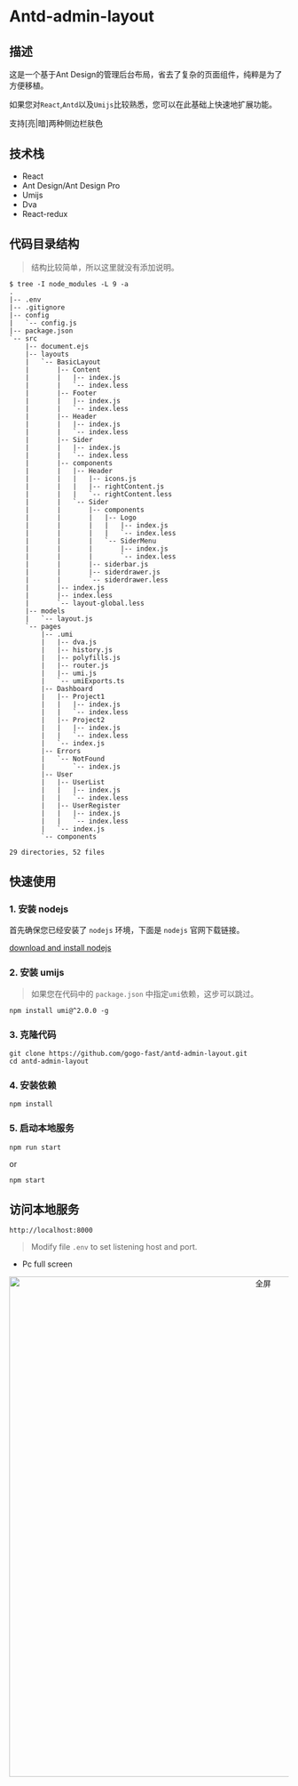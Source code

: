 # Antd-admin-layout

## 描述
这是一个基于Ant Design的管理后台布局，省去了复杂的页面组件，纯粹是为了方便移植。

如果您对`React`,`Antd`以及`Umijs`比较熟悉，您可以在此基础上快速地扩展功能。

支持[亮|暗]两种侧边栏肤色

## 技术栈
- React
- Ant Design/Ant Design Pro
- Umijs
- Dva
- React-redux

## 代码目录结构

> 结构比较简单，所以这里就没有添加说明。

```shell script
$ tree -I node_modules -L 9 -a
.
|-- .env
|-- .gitignore
|-- config
|   `-- config.js
|-- package.json
`-- src
    |-- document.ejs
    |-- layouts
    |   `-- BasicLayout
    |       |-- Content
    |       |   |-- index.js
    |       |   `-- index.less
    |       |-- Footer
    |       |   |-- index.js
    |       |   `-- index.less
    |       |-- Header
    |       |   |-- index.js
    |       |   `-- index.less
    |       |-- Sider
    |       |   |-- index.js
    |       |   `-- index.less
    |       |-- components
    |       |   |-- Header
    |       |   |   |-- icons.js
    |       |   |   |-- rightContent.js
    |       |   |   `-- rightContent.less
    |       |   `-- Sider
    |       |       |-- components
    |       |       |   |-- Logo
    |       |       |   |   |-- index.js
    |       |       |   |   `-- index.less
    |       |       |   `-- SiderMenu
    |       |       |       |-- index.js
    |       |       |       `-- index.less
    |       |       |-- siderbar.js
    |       |       |-- siderdrawer.js
    |       |       `-- siderdrawer.less
    |       |-- index.js
    |       |-- index.less
    |       `-- layout-global.less
    |-- models
    |   `-- layout.js
    `-- pages
        |-- .umi
        |   |-- dva.js
        |   |-- history.js
        |   |-- polyfills.js
        |   |-- router.js
        |   |-- umi.js
        |   `-- umiExports.ts
        |-- Dashboard
        |   |-- Project1
        |   |   |-- index.js
        |   |   `-- index.less
        |   |-- Project2
        |   |   |-- index.js
        |   |   `-- index.less
        |   `-- index.js
        |-- Errors
        |   `-- NotFound
        |       `-- index.js
        |-- User
        |   |-- UserList
        |   |   |-- index.js
        |   |   `-- index.less
        |   |-- UserRegister
        |   |   |-- index.js
        |   |   `-- index.less
        |   `-- index.js
        `-- components

29 directories, 52 files

```

## 快速使用
### 1. 安装 nodejs
首先确保您已经安装了 `nodejs` 环境，下面是 `nodejs` 官网下载链接。

[download and install nodejs](https://nodejs.org/zh-cn/)

### 2. 安装 umijs

> 如果您在代码中的 `package.json` 中指定`umi`依赖，这步可以跳过。

```shell script
npm install umi@^2.0.0 -g
```

### 3. 克隆代码
```shell script
git clone https://github.com/gogo-fast/antd-admin-layout.git
cd antd-admin-layout
```

### 4. 安装依赖
```shell script
npm install
```

### 5. 启动本地服务
```shell script
npm run start
```
or
```shell script
npm start
```

## 访问本地服务
`http://localhost:8000`

> Modify file `.env` to set listening host and port.

- Pc full screen

<div  align=center>
<img src="https://github.com/gogo-fast/pictures/blob/master/antd-admin-layout/1590146478910.png" width = "900"  alt="全屏" />
</div>
